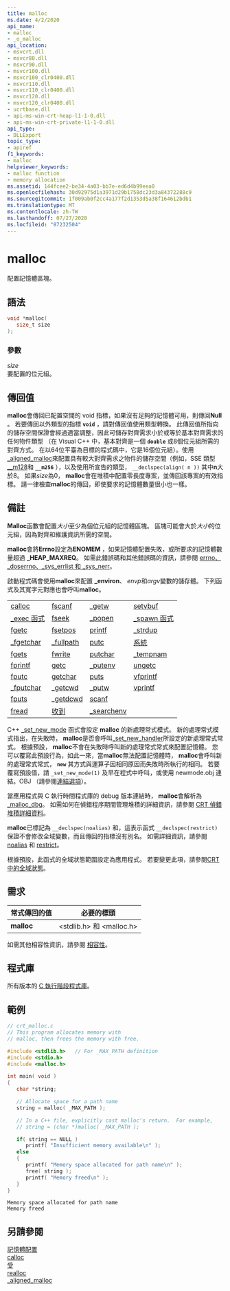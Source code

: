 ```yaml
---
title: malloc
ms.date: 4/2/2020
api_name:
- malloc
- _o_malloc
api_location:
- msvcrt.dll
- msvcr80.dll
- msvcr90.dll
- msvcr100.dll
- msvcr100_clr0400.dll
- msvcr110.dll
- msvcr110_clr0400.dll
- msvcr120.dll
- msvcr120_clr0400.dll
- ucrtbase.dll
- api-ms-win-crt-heap-l1-1-0.dll
- api-ms-win-crt-private-l1-1-0.dll
api_type:
- DLLExport
topic_type:
- apiref
f1_keywords:
- malloc
helpviewer_keywords:
- malloc function
- memory allocation
ms.assetid: 144fcee2-be34-4a03-bb7e-ed6d4b99eea0
ms.openlocfilehash: 30d92975d1a3971d29b1758dc23d3a84372288c9
ms.sourcegitcommit: 1f009ab0f2cc4a177f2d1353d5a38f164612bdb1
ms.translationtype: MT
ms.contentlocale: zh-TW
ms.lasthandoff: 07/27/2020
ms.locfileid: "87232504"
---
```

# <a name="malloc"></a>malloc

配置記憶體區塊。

## <a name="syntax"></a>語法

```C
void *malloc(
   size_t size
);
```

### <a name="parameters"></a>參數

*size*<br/>
要配置的位元組。

## <a name="return-value"></a>傳回值

**malloc**會傳回已配置空間的 void 指標，如果沒有足夠的記憶體可用，則傳回**Null** 。 若要傳回以外類型的指標 **`void`** ，請對傳回值使用類型轉換。 此傳回值所指向的儲存空間保證會經過適當調整，因此可儲存對齊需求小於或等於基本對齊需求的任何物件類型 （在 Visual C++ 中，基本對齊是一個 **`double`** 或8個位元組所需的對齊方式。 在以64位平臺為目標的程式碼中，它是16個位元組）。使用[_aligned_malloc](aligned-malloc.md)來配置具有較大對齊需求之物件的儲存空間（例如，SSE 類型[__m128](../../cpp/m128.md)和 **`__m256`** ），以及使用所宣告的類型， `__declspec(align( n ))` 其中**n**大於8。 如果*size*為0， **malloc**會在堆積中配置零長度專案，並傳回該專案的有效指標。 請一律檢查**malloc**的傳回，即使要求的記憶體數量很小也一樣。

## <a name="remarks"></a>備註

**Malloc**函數會配置*大小*至少為個位元組的記憶體區塊。 區塊可能會大於*大小*的位元組，因為對齊和維護資訊所需的空間。

**malloc**會將**Errno**設定為**ENOMEM** ，如果記憶體配置失敗，或所要求的記憶體數量超過 **_HEAP_MAXREQ**。 如需此錯誤碼和其他錯誤碼的資訊，請參閱 [errno、_doserrno、_sys_errlist 和 _sys_nerr](../../c-runtime-library/errno-doserrno-sys-errlist-and-sys-nerr.md)。

啟動程式碼會使用**malloc**來配置 **_environ**、 *envp*和*argv*變數的儲存體。 下列函式及其寬字元對應也會呼叫**malloc**。

|||||
|-|-|-|-|
|[calloc](calloc.md)|[fscanf](fscanf-fscanf-l-fwscanf-fwscanf-l.md)|[_getw](getw.md)|[setvbuf](setvbuf.md)|
|[_exec 函式](../../c-runtime-library/exec-wexec-functions.md)|[fseek](fseek-fseeki64.md)|[_popen](popen-wpopen.md)|[_spawn 函式](../../c-runtime-library/spawn-wspawn-functions.md)|
|[fgetc](fgetc-fgetwc.md)|[fsetpos](fsetpos.md)|[printf](printf-printf-l-wprintf-wprintf-l.md)|[_strdup](strdup-wcsdup-mbsdup.md)|
|[_fgetchar](fgetc-fgetwc.md)|[_fullpath](fullpath-wfullpath.md)|[putc](putc-putwc.md)|[系統](system-wsystem.md)|
|[fgets](fgets-fgetws.md)|[fwrite](fwrite.md)|[putchar](putc-putwc.md)|[_tempnam](tempnam-wtempnam-tmpnam-wtmpnam.md)|
|[fprintf](fprintf-fprintf-l-fwprintf-fwprintf-l.md)|[getc](getc-getwc.md)|[_putenv](putenv-wputenv.md)|[ungetc](ungetc-ungetwc.md)|
|[fputc](fputc-fputwc.md)|[getchar](getc-getwc.md)|[puts](puts-putws.md)|[vfprintf](vfprintf-vfprintf-l-vfwprintf-vfwprintf-l.md)|
|[_fputchar](fputc-fputwc.md)|[_getcwd](getcwd-wgetcwd.md)|[_putw](putw.md)|[vprintf](vprintf-vprintf-l-vwprintf-vwprintf-l.md)|
|[fputs](fputs-fputws.md)|[_getdcwd](getcwd-wgetcwd.md)|[scanf](scanf-scanf-l-wscanf-wscanf-l.md)||
|[fread](fread.md)|[收到](../../c-runtime-library/gets-getws.md)|[_searchenv](searchenv-wsearchenv.md)||

C++ [_set_new_mode](set-new-mode.md) 函式會設定 **malloc** 的新處理常式模式。 新的處理常式模式指出，在失敗時， **malloc**是否會呼叫[_set_new_handler](set-new-handler.md)所設定的新處理常式常式。 根據預設， **malloc**不會在失敗時呼叫新的處理常式常式來配置記憶體。 您可以覆寫此預設行為，如此一來，當**malloc**無法配置記憶體時， **malloc**會呼叫新的處理常式常式， **`new`** 其方式與運算子因相同原因而失敗時所執行的相同。 若要覆寫預設值，請 `_set_new_mode(1)` 及早在程式中呼叫，或使用 newmode.obj 連結。OBJ （請參閱[連結選項](../../c-runtime-library/link-options.md)）。

當應用程式與 C 執行時間程式庫的 debug 版本連結時， **malloc**會解析為[_malloc_dbg](malloc-dbg.md)。 如需如何在偵錯程序期間管理堆積的詳細資訊，請參閱 [CRT 偵錯堆積詳細資料](/visualstudio/debugger/crt-debug-heap-details)。

**malloc**已標記為 `__declspec(noalias)` 和，這表示函式 `__declspec(restrict)` 保證不會修改全域變數，而且傳回的指標沒有別名。 如需詳細資訊，請參閱 [noalias](../../cpp/noalias.md) 和 [restrict](../../cpp/restrict.md)。

根據預設，此函式的全域狀態範圍設定為應用程式。 若要變更此項，請參閱[CRT 中的全域狀態](../global-state.md)。

## <a name="requirements"></a>需求

|常式傳回的值|必要的標頭|
|-------------|---------------------|
|**malloc**|\<stdlib.h> 和 \<malloc.h>|

如需其他相容性資訊，請參閱 [相容性](../../c-runtime-library/compatibility.md)。

## <a name="libraries"></a>程式庫

所有版本的 [C 執行階段程式庫](../../c-runtime-library/crt-library-features.md)。

## <a name="example"></a>範例

```C
// crt_malloc.c
// This program allocates memory with
// malloc, then frees the memory with free.

#include <stdlib.h>   // For _MAX_PATH definition
#include <stdio.h>
#include <malloc.h>

int main( void )
{
   char *string;

   // Allocate space for a path name
   string = malloc( _MAX_PATH );

   // In a C++ file, explicitly cast malloc's return.  For example,
   // string = (char *)malloc( _MAX_PATH );

   if( string == NULL )
      printf( "Insufficient memory available\n" );
   else
   {
      printf( "Memory space allocated for path name\n" );
      free( string );
      printf( "Memory freed\n" );
   }
}
```

```Output
Memory space allocated for path name
Memory freed
```

## <a name="see-also"></a>另請參閱

[記憶體配置](../../c-runtime-library/memory-allocation.md)<br/>
[calloc](calloc.md)<br/>
[受](free.md)<br/>
[realloc](realloc.md)<br/>
[_aligned_malloc](aligned-malloc.md)<br/>
